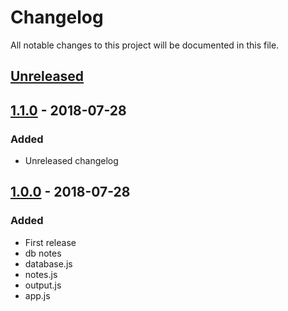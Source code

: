 # Changelog

All notable changes to this project will be documented in this file.

## [Unreleased](https://github.com/colomfernando/notes-app-node/compare/v1.1.0...HEAD)

## [1.1.0](https://github.com/colomfernando/notes-app-node/compare/v1.0.0...v1.1.0) - 2018-07-28

### Added

- Unreleased changelog

## [1.0.0](https://github.com/colomfernando/notes-app-node/releases/tag/v1.0.0) - 2018-07-28

### Added

- First release
- db notes
- database.js
- notes.js
- output.js
- app.js
